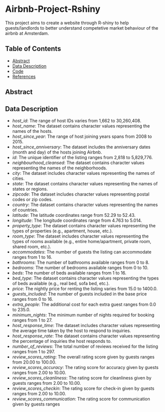 # Airbnb-Project-Rshiny

This project aims to create a website through R-shiny to help guests/landlords to better understand competetive market behaviour of the airbnb at Amsterdam.

## Table of Contents

- [Abstract](#abstract)
- [Data Description](#data-description)
- [Code](#code)
- [References](#references)

## Abstract

## Data Description

+ *host_id*: The range of host IDs varies from 1,662 to 30,260,408.
+ *host_name*: The dataset contains character values representing the names of the hosts.
+ *host_since_year*: The range of host joining years spans from 2008 to 2015.
+ *host_since_anniversary*: The dataset includes the anniversary dates (month and day) of the hosts joining Airbnb.
+ *id*: The unique identifier of the listing ranges from 2,818 to 5,829,776.
+ *neighbourhood_cleansed*: The dataset contains character values representing the names of the neighborhoods.
+ *city*: The dataset includes character values representing the names of cities.
+ *state*: The dataset contains character values representing the names of states or regions.
+ *zipcode*: The dataset includes character values representing postal codes or zip codes.
+ *country*: The dataset contains character values representing the names of countries.
+ *latitude*: The latitude coordinates range from 52.29 to 52.43.
+ *longitude*: The longitude coordinates range from 4.763 to 5.014.
+ *property_type*: The dataset contains character values representing the types of properties (e.g., apartment, house, etc.).
+ *room_type*: The dataset includes character values representing the types of rooms available (e.g., entire home/apartment, private room, shared room, etc.).
+ *accommodates*: The number of guests the listing can accommodate ranges from 1 to 16.
+ *bathrooms*: The number of bathrooms available ranges from 0 to 8.
+ *bedrooms*: The number of bedrooms available ranges from 0 to 10.
+ *beds*: The number of beds available ranges from 1 to 16.
+ *bed_type*: The dataset contains character values representing the types of beds available (e.g., real bed, sofa bed, etc.).
+ *price*: The nightly price for renting the listing varies from 15.0 to 1400.0.
+ *guests_included*: The number of guests included in the base price ranges from 0 to 16.
+ *extra_people*: The additional cost for each extra guest ranges from 0.0 to 235.0.
+ *minimum_nights*: The minimum number of nights required for booking ranges from 1 to 27.
+ *host_response_time*: The dataset includes character values representing the average time taken by the host to respond to inquiries.
+ *host_response_rate*: The dataset contains character values representing the percentage of inquiries the host responds to.
+ *number_of_reviews*: The total number of reviews received for the listing ranges from 1 to 297.
+ *review_scores_rating*: The overall rating score given by guests ranges from 20.00 to 100.00.
+ *review_scores_accuracy*: The rating score for accuracy given by guests ranges from 2.00 to 10.00.
+ *review_scores_cleanliness*: The rating score for cleanliness given by guests ranges from 2.00 to 10.00.
+ *review_scores_checkin*: The rating score for check-in given by guests ranges from 2.00 to 10.00.
+ *review_scores_communication*: The rating score for communication given by guests ranges


